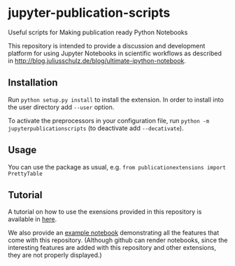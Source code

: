 # jupyter-publication-scripts

Useful scripts for Making publication ready Python Notebooks

This repository is intended to provide a discussion and development platform
for using Jupyter Notebooks in scientific workflows as described in
http://blog.juliusschulz.de/blog/ultimate-ipython-notebook.

## Installation

Run ```python setup.py install``` to install the extension. In order to install into
the user directory add ```--user``` option.

To activate the preprocessors in your configuration file, run ```python -m
jupyterpublicationscripts``` (to deactivate add ```--decativate```).

## Usage

You can use the package as usual, e.g. ```from publicationextensions import PrettyTable```

## Tutorial

A tutorial on how to use the exensions provided in this repository is available in [here](../master/tutorial/tutorial.md).

We also provide an [example notebook](../master/example/ExampleNotebook.ipynb) demonstrating all the features that come with this repository. (Although github can render notebooks, since the interesting features are added with this repository and other extensions, they are not properly displayed.)
